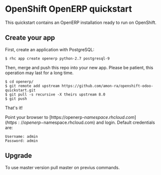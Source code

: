 # OpenShift OpenERP quickstart

This quickstart contains an OpenERP installation ready to run on OpenShift.

## Create your app

First, create an application with PostgreSQL:

```
$ rhc app create openerp python-2.7 postgresql-9
```

Then, merge and push this repo into your new app. Please be patient, this operation may last for a long time.

```
$ cd openerp/
$ git remote add upstream https://github.com/amon-ra/openshift-odoo-quickstart.git
$ git pull -s recursive -X theirs upstream 8.0
$ git push
```

That's it!

Point your browser to [https://openerp-$namespace.rhcloud.com](https://openerp-$namespace.rhcloud.com) and login.
Default credentials are:

```
Username: admin
Password: admin
```

## Upgrade

To use master version pull master on previus commands.
